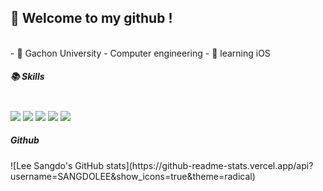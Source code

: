 

## 👋 Welcome to my github ! 
<br>
<div>
- 🏫 Gachon University - Computer engineering 
- 🍎 learning iOS
 </div>
<h5>📚 Skills</h5>
<div> 
  <br>
  <img src="https://img.shields.io/badge/swift-F05138?style=for-the-badge&logo=Swift&logoColor=white">
  <img src="https://img.shields.io/badge/UIkit-2396F3?style=for-the-badge&logo=Swift&logoColor=white">
  <img src="https://img.shields.io/badge/xcode-147EFB?style=for-the-badge&logo=xcode&logoColor=white">
  <img src="https://img.shields.io/badge/java-007396?style=for-the-badge&logo=java&logoColor=white">
  <img src="https://img.shields.io/badge/AndroidStudio-3DDC84?style=for-the-badge&logo=AndroidStudio&logoColor=white">
  <br>
</div>

<h5>Github</h5>
![Lee Sangdo's GitHub stats](https://github-readme-stats.vercel.app/api?username=SANGDOLEE&show_icons=true&theme=radical)
